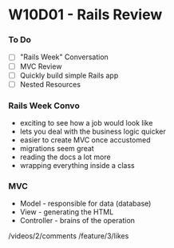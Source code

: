 # W10D01 - Rails Review

### To Do
- [ ] "Rails Week" Conversation
- [ ] MVC Review
- [ ] Quickly build simple Rails app
- [ ] Nested Resources

### Rails Week Convo
* exciting to see how a job would look like
* lets you deal with the business logic quicker
* easier to create MVC once accustomed
* migrations seem great
* reading the docs a lot more
* wrapping everything inside a class

### MVC
* Model - responsible for data (database)
* View - generating the HTML
* Controller - brains of the operation



/videos/2/comments
/feature/3/likes










